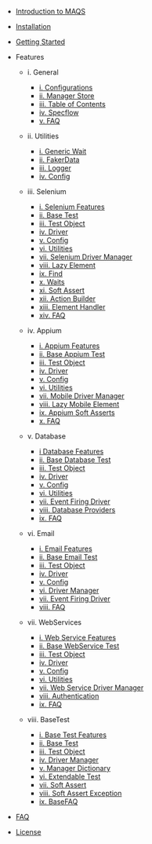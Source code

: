 - [Introduction to MAQS ](MAQS_5/Introduction.md)


- [Installation](MAQS_5/EnterpriseInstallation.md)
- [Getting Started](MAQS_5/Getting-Started.md)

- Features

	- i. General
		- [i. Configurations](MAQS_5/EnterpriseConfiguration.md)
		- [ii. Manager Store](MAQS_5/ManagerStore.md)
		- [iii. Table of Contents](MAQS_5/TableOfContents.md)
		- [iv. Specflow](MAQS_5/Specflow.md)
		- [v. FAQ](MAQS_5/ComingSoon.md)

	- ii. Utilities
		- [i. Generic Wait](MAQS_5/Utilities/Generic-Waits.md)
		- [ii. FakerData](MAQS_5/Utilities/FakerData.md)
		- [iii. Logger](MAQS_5/Utilities/Logger.md)
		- [iv. Config](MAQS_5/Utilities/Config.md)

	- iii. Selenium
		- [i. Selenium Features](MAQS_5/Selenium/SeleniumFeatures.md)
		- [ii. Base Test](MAQS_5/Selenium/SeleniumBaseTest.md)
		- [iii. Test Object](MAQS_5/Selenium/SeleniumTestObject.md)
		- [iv. Driver](MAQS_5/Selenium/SeleniumDriver.md)
		- [v. Config](MAQS_5/Selenium/SeleniumConfig.md)
		- [vi. Utilities](MAQS_5/Selenium/SeleniumUtilities.md)
		- [vii. Selenium Driver Manager](MAQS_5/Selenium/SeleniumDriverManager.md)
		- [viii. Lazy Element](MAQS_5/Selenium/LazyElement.md)
		- [ix. Find](MAQS_5/Selenium/SeleniumFind.md)
		- [x. Waits](MAQS_5/Selenium/Waits.md)
		- [xi. Soft Assert](MAQS_5/Selenium/Soft-Asserts.md)
		- [xii. Action Builder](MAQS_5/Selenium/Action-Builder.md)
		- [xiii. Element Handler](MAQS_5/Selenium/Element-Handler.md)	
		- [xiv. FAQ](MAQS_5/Selenium/SeleniumFAQ.md)

	- iv. Appium
		- [i. Appium Features](MAQS_5/Appium/AppiumFeatures.md)
		- [ii. Base Appium Test](MAQS_5/Appium/AppiumBaseTest.md)
		- [iii. Test Object](MAQS_5/Appium/AppiumTestObject.md)
		- [iv. Driver](MAQS_5/Appium/AppiumDriver.md)
		- [v. Config](MAQS_5/Appium/AppiumConfig.md)
		- [vi. Utilities](MAQS_5/Appium/AppiumUtils.md)
		- [vii. Mobile Driver Manager](MAQS_5/Appium/MobileDriverManager.md)
		- [viii. Lazy Mobile Element](MAQS_5/Appium/LazyMobileElement_Class.md)
		- [ix. Appium Soft Asserts](MAQS_5/Appium/Appium_AUTOGENERATED/AppiumSoftAssert_Class.md)
		- [x. FAQ](MAQS_5/Appium/AppiumFAQ.md)		
	
	- v. Database
		- [i Database Features](MAQS_5/Database/DatabaseFeatures.md)
		- [ii. Base Database Test](MAQS_5/Database/DatabaseBaseTest.md)
		- [iii. Test Object](MAQS_5/Database/DatabaseTestObject.md)
		- [iv. Driver](MAQS_5/Database/DatabaseDriver.md)
		- [v. Config](MAQS_5/Database/DatabaseConfig.md)
		- [vi. Utilities](MAQS_5/Database/DatabaseUtilities.md) 
		- [vii. Event Firing Driver](MAQS_5/Database/DatabaseEventFiringDriver.md)
		- [viii. Database Providers](MAQS_5/Database/DatabaseProviders.md)
		- [ix. FAQ](MAQS_5/Database/DatabaseFAQ.md)

	- vi. Email
		- [i. Email Features](MAQS_5/Email/EmailFeatures.md)
		- [ii. Base Email Test](MAQS_5/Email/EmailBaseTest.md)
		- [iii. Test Object](MAQS_5/Email/EmailTestobject.md)	
		- [iv. Driver](MAQS_5/Email/EmailDriver.md)
		- [v. Config](MAQS_5/Email/EmailConfig.md)
		- [vi. Driver Manager](MAQS_5/Email/EmailDriverManager_Class.md)
		- [vii. Event Firing Driver](MAQS_5/Email/EmailEventFiringDriver.md)
		- [viii. FAQ](MAQS_5/Email/EmailFAQ.md)

	- vii. WebServices
		- [i. Web Service Features](MAQS_5/WebService/WebServiceFeatures.md)
		- [ii. Base WebService Test](MAQS_5/WebService/BaseWebServiceTest.md)
		- [iii. Test Object](MAQS_5/WebService/WebServiceTestObject.md)
		- [iv. Driver](MAQS_5/WebService/WebServiceDriver.md)
		- [v. Config](MAQS_5/WebService/WebServiceConfig.md)
		- [vi. Utilities](MAQS_5/WebService/WebServiceUtils.md)
		- [vii. Web Service Driver Manager](MAQS_5/WebService/WebServiceDriverManager.md)
		- [viii. Authentication](MAQS_5/WebService/WebServiceAuth.md)
		- [ix. FAQ](MAQS_5/WebService/WebServiceFAQ.md)

	- viii. BaseTest
		- [i. Base Test Features](MAQS_5/Base/BaseFeatures.md)
		- [ii. Base Test](MAQS_5/Base/BaseTest.md)
		- [iii. Test Object](MAQS_5/Base/BaseTestObject.md)
		- [iv. Driver Manager](MAQS_5/Base/DriverManager.md)	
		- [v. Manager Dictionary](MAQS_5/Base/ManagerDictionary.md)
		- [vi. Extendable Test](MAQS_5/Base/BaseExtendableTest.md)
		- [vii. Soft Assert](MAQS_5/Base/SoftAsserts.md)
		- [viii. Soft Assert Exception](MAQS_5/Base/SoftAssertException.md)
		- [ix. BaseFAQ](MAQS_5/Base/BaseFAQ.md)

- [FAQ](MAQS_5/MAQS-FAQ.md)
- [License](MAQS_5/License.md)